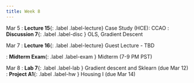 ```yaml
---
title: Week 8
---
```


Mar 5
: **Lecture 15**{: .label .label-lecture} Case Study (HCE): CCAO
: **Discussion 7**{: .label .label-disc } OLS, Gradient Descent

Mar 7
: **Lecture 16**{: .label .label-lecture} Guest Lecture - TBD

: **Midterm Exam**{: .label .label-exam } Midterm (7-9 PM PST)

Mar 8
: **Lab 7**{: .label .label-lab }  Gradient descent and Sklearn (due Mar 12)
: **Project A1**{: .label .label-hw } Housing I (due Mar 14)